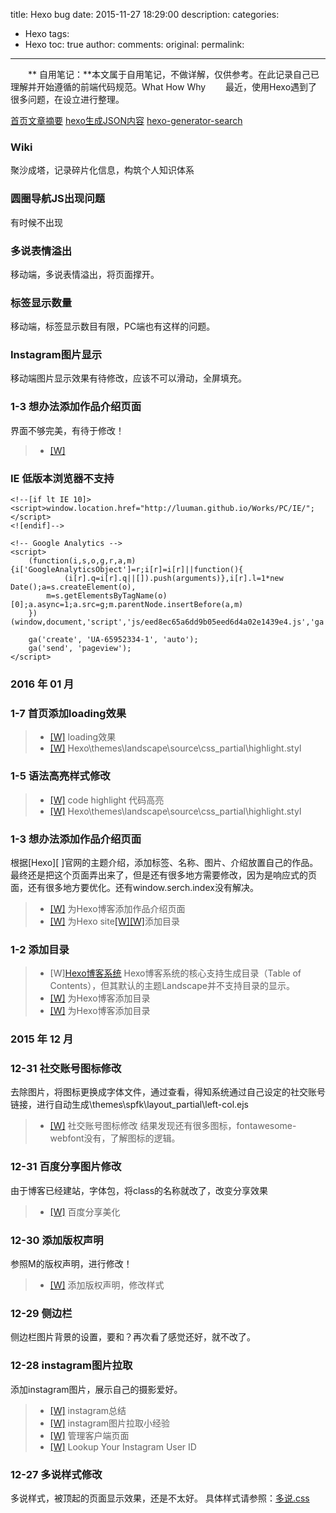 title: Hexo bug
date: 2015-11-27 18:29:00
description: 
categories:
- Hexo
tags:
- Hexo
toc: true
author:
comments:
original:
permalink: 
---
　　** 自用笔记：**本文属于自用笔记，不做详解，仅供参考。在此记录自己已理解并开始遵循的前端代码规范。What How Why
　　最近，使用Hexo遇到了很多问题，在设立进行整理。
<!-- more -->
[]()
[首页文章摘要](https://github.com/MOxFIVE/hexo-theme-yelee/commit/2083b8a63e43c8d682e86ce788790ba93f96fc05)
[]()
[hexo生成JSON内容](https://github.com/alexbruno/hexo-generator-json-content)
[hexo-generator-search](https://github.com/PaicHyperionDev/hexo-generator-search)

### Wiki

聚沙成塔，记录碎片化信息，构筑个人知识体系

### 圆圈导航JS出现问题

有时候不出现

### 多说表情溢出
移动端，多说表情溢出，将页面撑开。

### 标签显示数量
移动端，标签显示数目有限，PC端也有这样的问题。

### Instagram图片显示
移动端图片显示效果有待修改，应该不可以滑动，全屏填充。

### 1-3 想办法添加作品介绍页面

界面不够完美，有待于修改！

> - [[W]][10] 

[12]: ht "hexo"


### IE 低版本浏览器不支持

    <!--[if lt IE 10]>
    <script>window.location.href="http://luuman.github.io/Works/PC/IE/";</script>
    <![endif]-->

    <!-- Google Analytics -->
    <script>
        (function(i,s,o,g,r,a,m){i['GoogleAnalyticsObject']=r;i[r]=i[r]||function(){
                (i[r].q=i[r].q||[]).push(arguments)},i[r].l=1*new Date();a=s.createElement(o),
            m=s.getElementsByTagName(o)[0];a.async=1;a.src=g;m.parentNode.insertBefore(a,m)
        })(window,document,'script','js/eed8ec65a6dd9b05eed6d4a02e1439e4.js','ga');
 
        ga('create', 'UA-65952334-1', 'auto');
        ga('send', 'pageview');
    </script>

### 2016 年 01 月

### 1-7 首页添加loading效果
> - [[W]][9] loading效果
> - [[W]][10] Hexo\themes\landscape\source\css\_partial\highlight.styl

[12]: ht "hexo"
[12]: ht "hexo"

### 1-5 语法高亮样式修改
> - [[W]][9] code highlight 代码高亮
> - [[W]][10] Hexo\themes\landscape\source\css\_partial\highlight.styl

[12]: ht "hexo"
[12]: ht "hexo"

### 1-3 想办法添加作品介绍页面
根据[Hexo][ ]官网的主题介绍，添加标签、名称、图片、介绍放置自己的作品。
最终还是把这个页面弄出来了，但是还有很多地方需要修改，因为是响应式的页面，还有很多地方要优化。还有window.serch.index没有解决。

> - [[W]][9] 为Hexo博客添加作品介绍页面
> - [[W]][10] 为Hexo site[[W]][11][[W]][12]添加目录

[12]: https://github.com/hexojs/site/blob/master/themes/navy/layout/partial/theme.swig "hexo site"
[11]: https://github.com/hexojs/site/blob/master/themes/navy/layout/partial/plugin.swig "hexo site"
[10]: https://github.com/hexojs/site/blob/master/themes/navy/layout/plugins.swig "hexo site"
[9]: http://luuman.github.io/2015/12/27/Hexo-plug/#u63D2_u5165_u81EA_u5B9A_u4E49_u9875_u9762 "hexo plug"

### 1-2 添加目录

> - [W][Hexo博客系统][7] Hexo博客系统的核心支持生成目录（Table of Contents），但其默认的主题Landscape并不支持目录的显示。
> - [[W]][7]  为Hexo博客添加目录
> - [[W]][8] 为Hexo博客添加目录

[8]: /2015/12/27/Hexo-plug/#u4E3AHexo_u535A_u5BA2_u6DFB_u52A0_u76EE_u5F55 "为Hexo博客添加目录 left-col.ejs"
[7]: http://kuangqi.me/tricks/enable-table-of-contents-on-hexo/ "为Hexo博客添加目录 left-col.ejs"

### 2015 年 12 月

### 12-31 社交账号图标修改
去除图片，将图标更换成字体文件，通过查看，得知系统通过自己设定的社交账号链接，进行自动生成\themes\spfk\layout\_partial\left-col.ejs

> - [[W]][6] 社交账号图标修改
结果发现还有很多图标，fontawesome-webfont没有，了解图标的逻辑。

[6]: /2015/12/27/Hexo-plug/#u5B89_u88C5_u5206_u4EAB_u6309_u94AE "社交账号图标修改 left-col.ejs"

### 12-31 百度分享图片修改
由于博客已经建站，字体包，将class的名称就改了，改变分享效果

> - [[W]][5] 百度分享美化

[5]: /2015/12/27/Hexo-plug/#u5B89_u88C5_u5206_u4EAB_u6309_u94AE "百度分享美化 article.ejs"

### 12-30 添加版权声明
参照M的版权声明，进行修改！
> - [[W]][4] 添加版权声明，修改样式

[4]: /2015/12/27/Hexo-plug/#u6DFB_u52A0_u7248_u6743_u58F0_u660E "添加版权声明 nav.ejs"

### 12-29 侧边栏
侧边栏图片背景的设置，要和？再次看了感觉还好，就不改了。

### 12-28 instagram图片拉取
添加instagram图片，展示自己的摄影爱好。
> - [[W]][0] instagram总结
> - [[W]][1] instagram图片拉取小经验
> - [[W]][2] 管理客户端页面
> - [[W]][3] Lookup Your Instagram User ID

[3]: http://jelled.com/instagram/lookup-user-id "Lookup Your Instagram User ID"
[2]: http://instagram.com/developer/clients/manage/ "管理客户端页面"
[1]: http://litten.github.io/2014/03/03/instagram-api-ex/ "instagram图片拉取小经验"
[0]: /2015/12/27/Hexo-plug/#u540C_u6B65instagram_u56FE_u7247 "instagram: 教程总结"


### 12-27 多说样式修改
多说样式，被顶起的页面显示效果，还是不太好。
具体样式请参照：[多说.css](https://github.com/luuman/Hexo/blob/master/themes/spfk/source/css/%E5%A4%9A%E8%AF%B4.css)